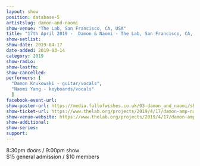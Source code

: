 ```yaml
---
layout: show
position: database-5
artistslug: damon-and-naomi
show-venue: "The Lab, San Francisco, CA, USA"
title: "17th April 2019 -  Damon & Naomi - The Lab, San Francisco, CA, USA"
show-setlist:
show-date: 2019-04-17
date-added: 2019-03-14
category: 2019
show-radio:
show-lastfm:
show-cancelled:
performers: [
  "Damon Krukowski - guitar/vocals",
  "Naomi Yang - keyboards/vocals"
  ]
facebook-event-url:
show-poster-url: https://media.fullofwishes.co.uk/03-damon_and_naomi/show_assets/2019-04/2019-04-damon-and-naomi-west-coast.jpg
show-ticket-url: https://www.thelab.org/projects/2019/4/17/damon-amp-naomi
show-venue-website: https://www.thelab.org/projects/2019/4/17/damon-amp-naomi
show-additional:
show-series: 
support:
---
```

8:30pm doors / 9:00pm show  
$15 general admission / $10 members


